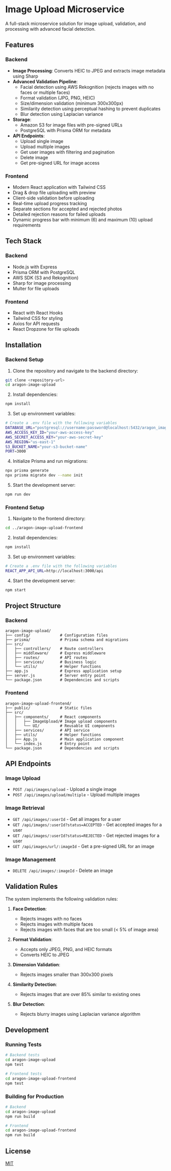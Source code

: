 # Image Upload Microservice

A full-stack microservice solution for image upload, validation, and processing with advanced facial detection.

## Features

### Backend
- **Image Processing**: Converts HEIC to JPEG and extracts image metadata using Sharp
- **Advanced Validation Pipeline**:
  - Facial detection using AWS Rekognition (rejects images with no faces or multiple faces)
  - Format validation (JPG, PNG, HEIC)
  - Size/dimension validation (minimum 300x300px)
  - Similarity detection using perceptual hashing to prevent duplicates
  - Blur detection using Laplacian variance
- **Storage**:
  - Amazon S3 for image files with pre-signed URLs
  - PostgreSQL with Prisma ORM for metadata
- **API Endpoints**:
  - Upload single image
  - Upload multiple images
  - Get user images with filtering and pagination
  - Delete image
  - Get pre-signed URL for image access

### Frontend
- Modern React application with Tailwind CSS
- Drag & drop file uploading with preview
- Client-side validation before uploading
- Real-time upload progress tracking
- Separate sections for accepted and rejected photos
- Detailed rejection reasons for failed uploads
- Dynamic progress bar with minimum (6) and maximum (10) upload requirements

## Tech Stack

### Backend
- Node.js with Express
- Prisma ORM with PostgreSQL
- AWS SDK (S3 and Rekognition)
- Sharp for image processing
- Multer for file uploads

### Frontend
- React with React Hooks
- Tailwind CSS for styling
- Axios for API requests
- React Dropzone for file uploads

## Installation

### Backend Setup

1. Clone the repository and navigate to the backend directory:
```bash
git clone <repository-url>
cd aragon-image-upload
```

2. Install dependencies:
```bash
npm install
```

3. Set up environment variables:
```bash
# Create a .env file with the following variables
DATABASE_URL="postgresql://username:password@localhost:5432/aragon_image_upload"
AWS_ACCESS_KEY_ID="your-aws-access-key"
AWS_SECRET_ACCESS_KEY="your-aws-secret-key"
AWS_REGION="us-east-1"
S3_BUCKET_NAME="your-s3-bucket-name"
PORT=3000
```

4. Initialize Prisma and run migrations:
```bash
npx prisma generate
npx prisma migrate dev --name init
```

5. Start the development server:
```bash
npm run dev
```

### Frontend Setup

1. Navigate to the frontend directory:
```bash
cd ../aragon-image-upload-frontend
```

2. Install dependencies:
```bash
npm install
```

3. Set up environment variables:
```bash
# Create a .env file with the following variables
REACT_APP_API_URL=http://localhost:3000/api
```

4. Start the development server:
```bash
npm start
```

## Project Structure

### Backend
```
aragon-image-upload/
├── config/             # Configuration files
├── prisma/             # Prisma schema and migrations
├── src/
│   ├── controllers/    # Route controllers
│   ├── middleware/     # Express middleware
│   ├── routes/         # API routes
│   ├── services/       # Business logic
│   └── utils/          # Helper functions
├── app.js              # Express application setup
├── server.js           # Server entry point
└── package.json        # Dependencies and scripts
```

### Frontend
```
aragon-image-upload-frontend/
├── public/             # Static files
├── src/
│   ├── components/     # React components
│   │   ├── ImageUpload/# Image upload components
│   │   └── UI/         # Reusable UI components
│   ├── services/       # API service
│   ├── utils/          # Helper functions
│   ├── App.js          # Main application component
│   └── index.js        # Entry point
└── package.json        # Dependencies and scripts
```

## API Endpoints

### Image Upload
- `POST /api/images/upload` - Upload a single image
- `POST /api/images/upload/multiple` - Upload multiple images

### Image Retrieval
- `GET /api/images/:userId` - Get all images for a user
- `GET /api/images/:userId?status=ACCEPTED` - Get accepted images for a user
- `GET /api/images/:userId?status=REJECTED` - Get rejected images for a user
- `GET /api/images/url/:imageId` - Get a pre-signed URL for an image

### Image Management
- `DELETE /api/images/:imageId` - Delete an image

## Validation Rules

The system implements the following validation rules:

1. **Face Detection**:
   - Rejects images with no faces
   - Rejects images with multiple faces
   - Rejects images with faces that are too small (< 5% of image area)

2. **Format Validation**:
   - Accepts only JPEG, PNG, and HEIC formats
   - Converts HEIC to JPEG

3. **Dimension Validation**:
   - Rejects images smaller than 300x300 pixels

4. **Similarity Detection**:
   - Rejects images that are over 85% similar to existing ones

5. **Blur Detection**:
   - Rejects blurry images using Laplacian variance algorithm

## Development

### Running Tests
```bash
# Backend tests
cd aragon-image-upload
npm test

# Frontend tests
cd aragon-image-upload-frontend
npm test
```

### Building for Production
```bash
# Backend
cd aragon-image-upload
npm run build

# Frontend
cd aragon-image-upload-frontend
npm run build
```

## License

[MIT](LICENSE)
